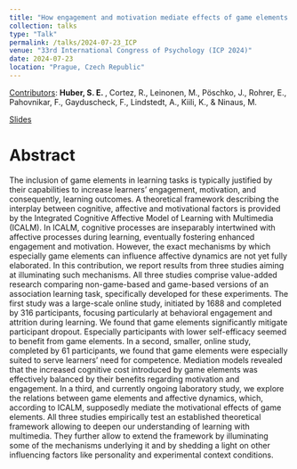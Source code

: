 ```yaml
---
title: "How engagement and motivation mediate effects of game elements on learning"
collection: talks
type: "Talk"
permalink: /talks/2024-07-23_ICP
venue: "33rd International Congress of Psychology (ICP 2024)"
date: 2024-07-23
location: "Prague, Czech Republic"
---
```


<u>Contributors</u>: <b>Huber, S. E. </b>, Cortez, R., Leinonen, M., Pöschko, J., Rohrer, E., Pahovnikar, F., Gayduscheck, F., Lindstedt, A., Kiili, K., & Ninaus, M.

[Slides](http://academicpages.github.io/files/2024-07-23_ICP.pdf)

Abstract
======
The inclusion of game elements in learning tasks is typically justified by their capabilities to increase learners’ engagement, motivation, and consequently, learning outcomes. A theoretical framework describing the interplay between cognitive, affective and motivational factors is provided by the Integrated Cognitive Affective Model of Learning with Multimedia (ICALM). In ICALM, cognitive processes are inseparably intertwined with affective processes during learning, eventually fostering enhanced engagement and motivation. However, the exact mechanisms by which especially game elements can influence affective dynamics are not yet fully elaborated. In this contribution, we report results from three studies aiming at illuminating such mechanisms. All three studies comprise value-added research comparing non-game-based and game-based versions of an association learning task, specifically developed for these experiments. The first study was a large-scale online study, initiated by 1688 and completed by 316 participants, focusing particularly at behavioral engagement and attrition during learning. We found that game elements significantly mitigate participant dropout. Especially participants with lower self-efficacy seemed to benefit from game elements. In a second, smaller, online study, completed by 61 participants, we found that game elements were especially suited to serve learners’ need for competence. Mediation models revealed that the increased cognitive cost introduced by game elements was effectively balanced by their benefits regarding motivation and engagement. In a third, and currently ongoing laboratory study, we explore the relations between game elements and affective dynamics, which, according to ICALM, supposedly mediate the motivational effects of game elements. All three studies empirically test an established theoretical framework allowing to deepen our understanding of learning with multimedia. They further allow to extend the framework by illuminating some of the mechanisms underlying it and by shedding a light on other influencing factors like personality and experimental context conditions.